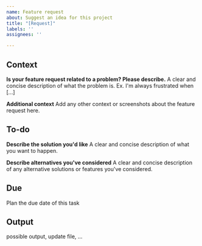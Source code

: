 ```yaml
---
name: Feature request
about: Suggest an idea for this project
title: "[Request]"
labels: ''
assignees: ''

---
```


## Context
**Is your feature request related to a problem? Please describe.**
A clear and concise description of what the problem is. Ex. I'm always frustrated when [...]

**Additional context**
Add any other context or screenshots about the feature request here.



## To-do
**Describe the solution you'd like**
A clear and concise description of what you want to happen.

**Describe alternatives you've considered**
A clear and concise description of any alternative solutions or features you've considered.



## Due
Plan the due date of this task



## Output
possible output, update file, ...
